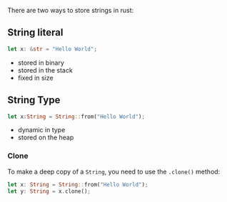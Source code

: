 There are two ways to store strings in rust:

## String literal

```rust
let x: &str = "Hello World";
```

- stored in binary
- stored in the stack
- fixed in size

## String Type

```rust
let x:String = String::from("Hello World");
```

- dynamic in type
- stored on the heap

### Clone
To make a deep copy of a `String`, you need to use the `.clone()` method:

```rust
let x: String = String::from("Hello World");
let y: String = x.clone();
```

